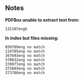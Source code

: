
## Notes
**PDFBox unable to extract text from:**

    132107engb

**In index but files missing:**

    059709eng no match
    124785eng no match
    367693eng no match
    370032eng no match
    370977eng no match
    372603eng no match
    373788eng no match
